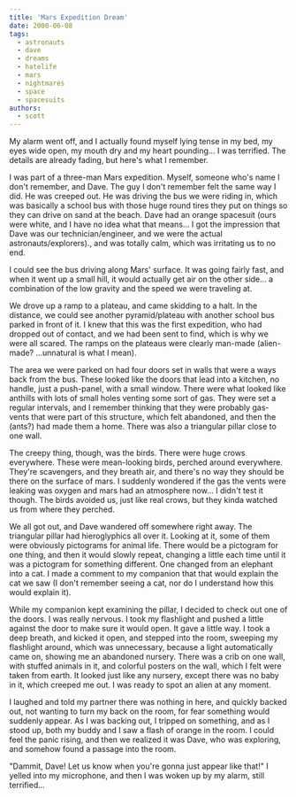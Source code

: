 ```yaml
---
title: 'Mars Expedition Dream'
date: 2000-06-08
tags:
  - astronauts
  - dave
  - dreams
  - hatelife
  - mars
  - nightmares
  - space
  - spacesuits
authors:
  - scott
---
```


My alarm went off, and I actually found myself lying tense in my bed, my eyes wide open, my mouth dry and my heart pounding... I was terrified. The details are already fading, but here's what I remember.

I was part of a three-man Mars expedition. Myself, someone who's name I don't remember, and Dave. The guy I don't remember felt the same way I did. He was creeped out. He was driving the bus we were riding in, which was basically a school bus with those huge round tires they put on things so they can drive on sand at the beach. Dave had an orange spacesuit (ours were white, and I have no idea what that means... I got the impression that Dave was our technician/engineer, and we were the actual astronauts/explorers)., and was totally calm, which was irritating us to no end.

I could see the bus driving along Mars' surface. It was going fairly fast, and when it went up a small hill, it would actually get air on the other side... a combination of the low gravity and the speed we were traveling at.

We drove up a ramp to a plateau, and came skidding to a halt. In the distance, we could see another pyramid/plateau with another school bus parked in front of it. I knew that this was the first expedition, who had dropped out of contact, and we had been sent to find, which is why we were all scared. The ramps on the plateaus were clearly man-made (alien-made? ...unnatural is what I mean).

The area we were parked on had four doors set in walls that were a ways back from the bus. These looked like the doors that lead into a kitchen, no handle, just a push-panel, with a small window. There were what looked like anthills with lots of small holes venting some sort of gas. They were set a regular intervals, and I remember thinking that they were probably gas-vents that were part of this structure, which felt abandoned, and then the (ants?) had made them a home. There was also a triangular pillar close to one wall.

The creepy thing, though, was the birds. There were huge crows everywhere. These were mean-looking birds, perched around everywhere. They're scavengers, and they breath air, and there's no way they should be there on the surface of mars. I suddenly wondered if the gas the vents were leaking was oxygen and mars had an atmosphere now... I didn't test it though. The birds avoided us, just like real crows, but they kinda watched us from where they perched.

We all got out, and Dave wandered off somewhere right away. The triangular pillar had hieroglyphics all over it. Looking at it, some of them were obviously pictograms for animal life. There would be a pictogram for one thing, and then it would slowly repeat, changing a little each time until it was a pictogram for something different. One changed from an elephant into a cat. I made a comment to my companion that that would explain the cat we saw (I don't remember seeing a cat, nor do I understand how this would explain it).

While my companion kept examining the pillar, I decided to check out one of the doors. I was really nervous. I took my flashlight and pushed a little against the door to make sure it would open. It gave a little way. I took a deep breath, and kicked it open, and stepped into the room, sweeping my flashlight around, which was unnecessary, because a light automatically came on, showing me an abandoned nursery. There was a crib on one wall, with stuffed animals in it, and colorful posters on the wall, which I felt were taken from earth. It looked just like any nursery, except there was no baby in it, which creeped me out. I was ready to spot an alien at any moment.

I laughed and told my partner there was nothing in here, and quickly backed out, not wanting to turn my back on the room, for fear something would suddenly appear. As I was backing out, I tripped on something, and as I stood up, both my buddy and I saw a flash of orange in the room. I could feel the panic rising, and then we realized it was Dave, who was exploring, and somehow found a passage into the room.

"Dammit, Dave! Let us know when you're gonna just appear like that!" I yelled into my microphone, and then I was woken up by my alarm, still terrified...
